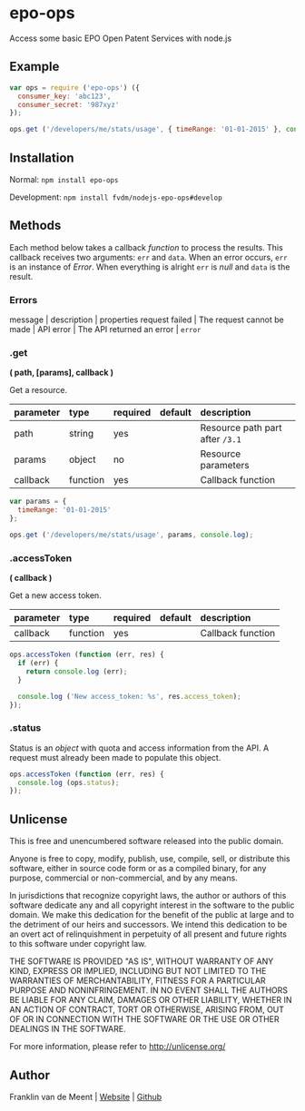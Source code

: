 epo-ops
=======

Access some basic EPO Open Patent Services with node.js


Example
-------

```js
var ops = require ('epo-ops') ({
  consumer_key: 'abc123',
  consumer_secret: '987xyz'
});

ops.get ('/developers/me/stats/usage', { timeRange: '01-01-2015' }, console.log);
```


Installation
------------

Normal: `npm install epo-ops`

Development: `npm install fvdm/nodejs-epo-ops#develop`


Methods
-------

Each method below takes a callback _function_ to process the results.
This callback receives two arguments: `err` and `data`.
When an error occurs, `err` is an instance of _Error_.
When everything is alright `err` is _null_ and `data` is the result.


### Errors

message        | description                | properties
request failed | The request cannot be made |
API error      | The API returned an error  | `error`


### .get
**( path, [params], callback )**

Get a resource.


parameter | type     | required | default  | description
:---------|:---------|:---------|:---------|:-----------------
path      | string   | yes      |          | Resource path part after `/3.1`
params    | object   | no       |          | Resource parameters
callback  | function | yes      |          | Callback function


```js
var params = {
  timeRange: '01-01-2015'
};

ops.get ('/developers/me/stats/usage', params, console.log);
```


### .accessToken
**( callback )**

Get a new access token.


parameter | type     | required | default  | description
:---------|:---------|:---------|:---------|:-----------------
callback  | function | yes      |          | Callback function


```js
ops.accessToken (function (err, res) {
  if (err) {
    return console.log (err);
  }

  console.log ('New access_token: %s', res.access_token);
});
```


### .status

Status is an _object_ with quota and access information from the API.
A request must already been made to populate this object.


```js
ops.accessToken (function (err, res) {
  console.log (ops.status);
});
```



Unlicense
---------

This is free and unencumbered software released into the public domain.

Anyone is free to copy, modify, publish, use, compile, sell, or
distribute this software, either in source code form or as a compiled
binary, for any purpose, commercial or non-commercial, and by any
means.

In jurisdictions that recognize copyright laws, the author or authors
of this software dedicate any and all copyright interest in the
software to the public domain. We make this dedication for the benefit
of the public at large and to the detriment of our heirs and
successors. We intend this dedication to be an overt act of
relinquishment in perpetuity of all present and future rights to this
software under copyright law.

THE SOFTWARE IS PROVIDED "AS IS", WITHOUT WARRANTY OF ANY KIND,
EXPRESS OR IMPLIED, INCLUDING BUT NOT LIMITED TO THE WARRANTIES OF
MERCHANTABILITY, FITNESS FOR A PARTICULAR PURPOSE AND NONINFRINGEMENT.
IN NO EVENT SHALL THE AUTHORS BE LIABLE FOR ANY CLAIM, DAMAGES OR
OTHER LIABILITY, WHETHER IN AN ACTION OF CONTRACT, TORT OR OTHERWISE,
ARISING FROM, OUT OF OR IN CONNECTION WITH THE SOFTWARE OR THE USE OR
OTHER DEALINGS IN THE SOFTWARE.

For more information, please refer to <http://unlicense.org/>


Author
------

Franklin van de Meent
| [Website](https://frankl.in)
| [Github](https://github.com/fvdm)

